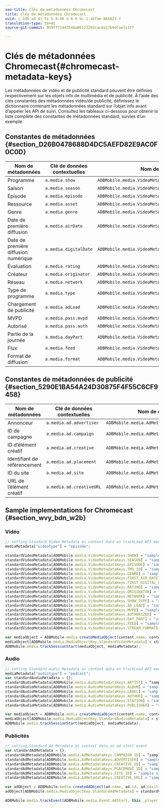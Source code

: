 ```yaml
---
seo-title: Clés de métadonnées Chromecast
title: Clés de métadonnées Chromecast
uuid: c 446 ad 41-51 b 8-46 d 6-9 bc 1-abfae 866023 f
translation-type: tm+mt
source-git-commit: 959ff714d3546a06123293cac8a17b94fae1c1ff

---
```



# Clés de métadonnées Chromecast{#chromecast-metadata-keys}

Les métadonnées de vidéo et de publicité standard peuvent être définies respectivement sur les objets info de multimédia et de publicité. À l’aide des clés constantes des métadonnées vidéo/de publicité, définissez le dictionnaire contenant les métadonnées standard sur l’objet info avant d’appeler les API de suivi. Consultez les tableaux ci-dessous pour obtenir la liste complète des constantes de métadonnées standard, suivies d’un exemple.

## Constantes de métadonnées {#section_D26B0478688D4DC5AEFD82E9AC0F0C0D}

| Nom de métadonnées | Clé de données contextuelles | Nom de constante |
| --- | --- | --- |
| Programme | `a.media.show` | `ADBMobile.media.VideoMetadataKeys.SHOW` |
| Saison | `a.media.season` | `ADBMobile.media.VideoMetadataKeys.SEASON` |
| Épisode | `a.media.episode` | `ADBMobile.media.VideoMetadataKeys.EPISODE` |
| Ressource | `a.media.asset` | `ADBMobile.media.VideoMetadataKeys.TMS_ID` |
| Genre | `a.media.genre` | `ADBMobile.media.VideoMetadataKeys.GENRE` |
| Date de première diffusion | `a.media.airDate` | `ADBMobile.media.VideoMetadataKeys.FIRST_AIR_DATE` |
| Date de première diffusion numérique | `a.media.digitalDate` | `ADBMobile.media.VideoMetadataKeys.FIRST_DIGITAL_DATE` |
| Évaluation | `a.media.rating` | `ADBMobile.media.VideoMetadataKeys.RATING` |
| Créateur | `a.media.originator` | `ADBMobile.media.VideoMetadataKeys.ORIGINATOR` |
| Réseau | `a.media.network` | `ADBMobile.media.VideoMetadataKeys.NETWORK` |
| Type de programme | `a.media.type` | `ADBMobile.media.VideoMetadataKeys.SHOW_TYPE` |
| Chargement de publicité | `a.media.adLoad` | `ADBMobile.media.VideoMetadataKeys.AD_LOAD` |
| MVPD | `a.media.pass.mvpd` | `ADBMobile.media.VideoMetadataKeys.MVPD` |
| Autorisé | `a.media.pass.auth` | `ADBMobile.media.VideoMetadataKeys.AUTHORIZED` |
| Partie de la journée | `a.media.dayPart` | `ADBMobile.media.VideoMetadataKeys.DAY_PART` |
| Flux | `a.media.feed` | `ADBMobile.media.VideoMetadataKeys.FEED` |
| Format de diffusion | `a.media.format` | `ADBMobile.media.VideoMetadataKeys.STREAM_FORMAT` |

## Constantes de métadonnées de publicité {#section_5290E1BA54A24D30875F4F55C6CF9458}

| Nom de métadonnées | Clé de données contextuelles | Nom de constante |
| --- | --- | --- |
| Annonceur | `a.media.ad.advertiser` | `ADBMobile.media.AdMetadataKeys.ADVERTISER` |
| ID de campagne | `a.media.ad.campaign` | `ADBMobile.media.AdMetadataKeys.CAMPAIGN_ID` |
| ID d’élément créatif | `a.media.ad.creative` | `ADBMobile.media.AdMetadataKeys.CREATIVE_ID` |
| Identifiant de référencement | `a.media.ad.placement` | `ADBMobile.media.AdMetadataKeys.PLACEMENT_ID` |
| ID du site | `a.media.ad.site` | `ADBMobile.media.AdMetadataKeys.SITE_ID` |
| URL de l’élément créatif | `a.media.ad.creativeURL` | `ADBMobile.media.AdMetadataKeys.CREATIVE_URL` |

## Sample implementations for Chromecast {#section_wvy_bdn_w2b}

### Vidéo

```js
// setting Standard Video Metadata as context data on trackLoad API mediaContextData = { } 
mediaMetadata["videotype"] = "episode"; 
 
standardVideoMetadata[ADBMobile.media.VideoMetadataKeys.SHOW] = "sample show"; 
standardVideoMetadata[ADBMobile.media.VideoMetadataKeys.SEASON] = "sample season"; 
standardVideoMetadata[ADBMobile.media.VideoMetadataKeys.EPISODE] = "sample episode"; 
standardVideoMetadata[ADBMobile.media.VideoMetadataKeys.TMS_ID] = "sample tms_id"; 
standardVideoMetadata[ADBMobile.media.VideoMetadataKeys.GENRE] = "sample genre"; 
standardVideoMetadata[ADBMobile.media.VideoMetadataKeys.FIRST_AIR_DATE] = "sample first_air_date"; 
standardVideoMetadata[ADBMobile.media.VideoMetadataKeys.FIRST_DIGITAL_DATE] = "sample first_digital_date"; 
standardVideoMetadata[ADBMobile.media.VideoMetadataKeys.RATING] = "sample rating"; 
standardVideoMetadata[ADBMobile.media.VideoMetadataKeys.ORIGINATOR] = "sample originator"; 
standardVideoMetadata[ADBMobile.media.VideoMetadataKeys.NETWORK] = "sample network"; 
standardVideoMetadata[ADBMobile.media.VideoMetadataKeys.SHOW_TYPE] = "sample show type"; 
standardVideoMetadata[ADBMobile.media.VideoMetadataKeys.AD_LOAD] = "sample ad load"; 
standardVideoMetadata[ADBMobile.media.VideoMetadataKeys.MVPD] = "sample mvpd"; 
standardVideoMetadata[ADBMobile.media.VideoMetadataKeys.AUTHORIZED] = "sample authorized"; 
standardVideoMetadata[ADBMobile.media.VideoMetadataKeys.DAY_PART] = "sample day_part"; 
standardVideoMetadata[ADBMobile.media.VideoMetadataKeys.FEED] = "sample feed"; 
standardVideoMetadata[ADBMobile.media.VideoMetadataKeys.STREAM_FORMAT] = "sample format"; 
 
var mediaObject = ADBMobile.media.createMediaObject(content.name, content.id, content.length, content.streamType); 
mediaObject[ADBMobile.media.MediaObjectKey.StandardVideoMetadata] = standardVideoMetadata; 
ADBMobile.media.trackSessionStart(mediaObject, mediaMetadata); 
```

### Audio

```js
// setting Standard Audio Metadata as context data on trackLoad API mediaContextData = { } 
mediaMetadata["audiotype"] = "podcast"; 
var standardAudioMetadata = {}; 
standardAudioMetadata[ADBMobile.media.AudioMetadataKeys.ARTIST] = “sample artist”; 
standardAudioMetadata[ADBMobile.media.AudioMetadataKeys.ALBUM] = "sample album" ; 
standardAudioMetadata[ADBMobile.media.AudioMetadataKeys.LABEL] = "sample label"; 
standardAudioMetadata[ADBMobile.media.AudioMetadataKeys.AUTHOR] = "sample author" ; 
standardAudioMetadata[ADBMobile.media.AudioMetadataKeys.STATION] = "sample station " ; 
standardAudioMetadata[ADBMobile.media.AudioMetadataKeys.PUBLISHER] = "sample publisher"; 
 
var mediaObject = ADBMobile.media.createMediaObject(content.name, content.id, content.length, content.streamType, content.mediaType); 
mediaObject[ADBMobile.media.MediaObjectKey.StandardAudiooMetadata] = standardAudiooMetadata; 
ADBMobile.media.trackSessionStart(mediaObject, mediaMetadata); 
```

### Publicités

```js
// setting Standard Ad Metadata as context data on ad start event 
var standardAdMetadata = {}; 
standardAdMetadata[ADBMobile.media.AdMetadataKeys.CAMPAIGN_ID] = “sample campaign”; 
standardAdMetadata[ADBMobile.media.AdMetadataKeys.ADVERTISER] = "sample advertiser" ; 
standardAdMetadata[ADBMobile.media.AdMetadataKeys.CREATIVE_ID] = "sample creativeid"; 
standardAdMetadata[ADBMobile.media.AdMetadataKeys.PLACEMENT_ID] = "sample placement id" ; 
standardAdMetadata[ADBMobile.media.AdMetadataKeys.SITE_ID] = "sample site id" ; 
standardAdMetadata[ADBMobile.media.AdMetadataKeys.CREATIVE_URL] = "sample creative url"; 
 
var adObject = ADBMobile.media.createAdObject(ad.name, ad.id, ad.position, ad.length); 
adObject[ADBMobile.media.MediaObjectKey.StandardAdMetadata] = standardVideoMetadata; 
 
ADBMobile.media.trackEvent(ADBMobile.media.Event.AdStart, this._player.getAdInfo(), adContextData);
```

